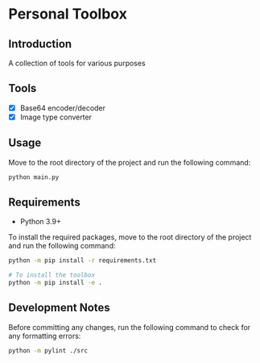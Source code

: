 # Personal Toolbox

## Introduction
A collection of tools for various purposes

## Tools

- [x] Base64 encoder/decoder
- [x] Image type converter

## Usage

Move to the root directory of the project and run the following command:

```bash
python main.py
```

## Requirements

- Python 3.9+

To install the required packages, move to the root directory of the project and run the following command:

```bash
python -m pip install -r requirements.txt

# To install the toolbox
python -m pip install -e .
```

## Development Notes

Before committing any changes, run the following command to check for any formatting errors:

```bash
python -m pylint ./src
```
